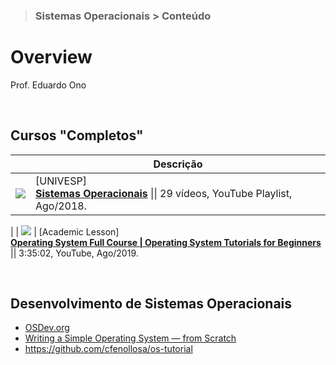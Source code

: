 > ### Sistemas Operacionais > Conteúdo

# Overview

Prof. Eduardo Ono

<br>

## Cursos "Completos"

|| Descrição |
| :-: | --- |
[![](https://img.youtube.com/vi/_J4CVHgXQ1c/default.jpg)](https://www.youtube.com/playlist?list=PLxI8Can9yAHeK7GUEGxMsqoPRmJKwI9Jw) | [UNIVESP] <br> [**Sistemas Operacionais**](https://www.youtube.com/playlist?list=PLxI8Can9yAHeK7GUEGxMsqoPRmJKwI9Jw) \|\| 29 vídeos, YouTube Playlist, Ago/2018.
|
| [![](https://img.youtube.com/vi/mXw9ruZaxzQ/default.jpg)](https://www.youtube.com/watch?v=mXw9ruZaxzQ "") | [Academic Lesson] <br> [**Operating System Full Course \| Operating System Tutorials for Beginners**](https://www.youtube.com/watch?v=mXw9ruZaxzQ) \|\| 3:35:02, YouTube, Ago/2019.

<br>

## Desenvolvimento de Sistemas Operacionais

* [OSDev.org](https://wiki.osdev.org/Main_Page)
* [Writing a Simple Operating System — from Scratch](https://www.cs.bham.ac.uk/~exr/lectures/opsys/10_11/lectures/os-dev.pdf)
* https://github.com/cfenollosa/os-tutorial

<br>
